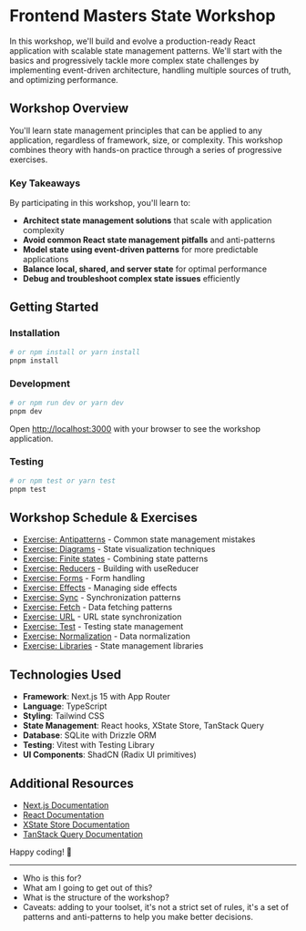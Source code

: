 # Frontend Masters State Workshop

In this workshop, we'll build and evolve a production-ready React application with scalable state management patterns. We'll start with the basics and progressively tackle more complex state challenges by implementing event-driven architecture, handling multiple sources of truth, and optimizing performance.

## Workshop Overview

You'll learn state management principles that can be applied to any application, regardless of framework, size, or complexity. This workshop combines theory with hands-on practice through a series of progressive exercises.

### Key Takeaways

By participating in this workshop, you'll learn to:

- **Architect state management solutions** that scale with application complexity
- **Avoid common React state management pitfalls** and anti-patterns
- **Model state using event-driven patterns** for more predictable applications
- **Balance local, shared, and server state** for optimal performance
- **Debug and troubleshoot complex state issues** efficiently

## Getting Started

### Installation

```bash
# or npm install or yarn install
pnpm install
```

### Development

```bash
# or npm run dev or yarn dev
pnpm dev
```

Open [http://localhost:3000](http://localhost:3000) with your browser to see the workshop application.

### Testing

```bash
# or npm test or yarn test
pnpm test
```

## Workshop Schedule & Exercises

- [Exercise: Antipatterns](http://localhost:3000/exercise-antipatterns) - Common state management mistakes
- [Exercise: Diagrams](http://localhost:3000/exercise-diagrams) - State visualization techniques
- [Exercise: Finite states](http://localhost:3000/exercise-finite) - Combining state patterns
- [Exercise: Reducers](http://localhost:3000/exercise-reducer) - Building with useReducer
- [Exercise: Forms](http://localhost:3000/exercise-form) - Form handling
- [Exercise: Effects](http://localhost:3000/exercise-effects) - Managing side effects
- [Exercise: Sync](http://localhost:3000/exercise-sync) - Synchronization patterns
- [Exercise: Fetch](http://localhost:3000/exercise-fetch) - Data fetching patterns
- [Exercise: URL](http://localhost:3000/exercise-url) - URL state synchronization
- [Exercise: Test](http://localhost:3000/exercise-test) - Testing state management
- [Exercise: Normalization](http://localhost:3000/exercise-normalization) - Data normalization
- [Exercise: Libraries](http://localhost:3000/exercise-libraries) - State management libraries

## Technologies Used

- **Framework**: Next.js 15 with App Router
- **Language**: TypeScript
- **Styling**: Tailwind CSS
- **State Management**: React hooks, XState Store, TanStack Query
- **Database**: SQLite with Drizzle ORM
- **Testing**: Vitest with Testing Library
- **UI Components**: ShadCN (Radix UI primitives)

## Additional Resources

- [Next.js Documentation](https://nextjs.org/docs)
- [React Documentation](https://react.dev)
- [XState Store Documentation](https://stately.ai/docs/xstate-store)
- [TanStack Query Documentation](https://tanstack.com/query)

Happy coding! 🚀

---

- Who is this for?
- What am I going to get out of this?
- What is the structure of the workshop?
- Caveats: adding to your toolset, it's not a strict set of rules, it's a set of patterns and anti-patterns to help you make better decisions.
